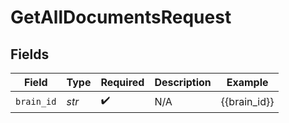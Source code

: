 # GetAllDocumentsRequest


## Fields

| Field              | Type               | Required           | Description        | Example            |
| ------------------ | ------------------ | ------------------ | ------------------ | ------------------ |
| `brain_id`         | *str*              | :heavy_check_mark: | N/A                | {{brain_id}}       |